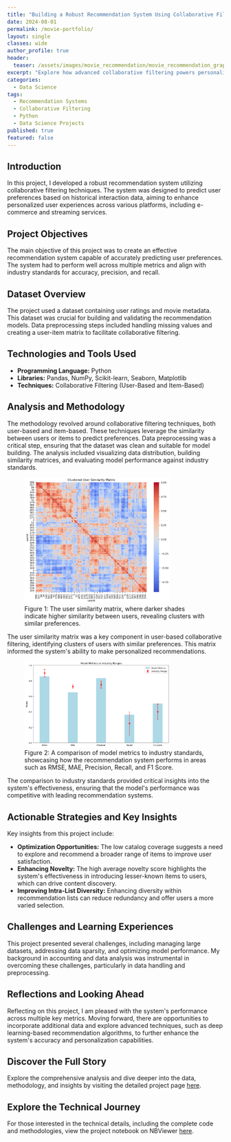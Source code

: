 ```yaml
---
title: "Building a Robust Recommendation System Using Collaborative Filtering"
date: 2024-08-01
permalink: /movie-portfolio/
layout: single
classes: wide
author_profile: true
header:
  teaser: /assets/images/movie_recommendation/movie_recommendation_graphic.webp
excerpt: "Explore how advanced collaborative filtering powers personalized recommendations, enhancing user engagement and transforming digital experiences."
categories:
  - Data Science
tags:
  - Recommendation Systems
  - Collaborative Filtering
  - Python
  - Data Science Projects
published: true
featured: false
---
```

## Introduction

In this project, I developed a robust recommendation system utilizing collaborative filtering techniques. The system was designed to predict user preferences based on historical interaction data, aiming to enhance personalized user experiences across various platforms, including e-commerce and streaming services.

## Project Objectives

The main objective of this project was to create an effective recommendation system capable of accurately predicting user preferences. The system had to perform well across multiple metrics and align with industry standards for accuracy, precision, and recall.

## Dataset Overview

The project used a dataset containing user ratings and movie metadata. This dataset was crucial for building and validating the recommendation models. Data preprocessing steps included handling missing values and creating a user-item matrix to facilitate collaborative filtering.

## Technologies and Tools Used

- **Programming Language:** Python
- **Libraries:** Pandas, NumPy, Scikit-learn, Seaborn, Matplotlib
- **Techniques:** Collaborative Filtering (User-Based and Item-Based)

## Analysis and Methodology

The methodology revolved around collaborative filtering techniques, both user-based and item-based. These techniques leverage the similarity between users or items to predict preferences. Data preprocessing was a critical step, ensuring that the dataset was clean and suitable for model building. The analysis included visualizing data distribution, building similarity matrices, and evaluating model performance against industry standards.

<figure>
  <img src="/assets/images/movie_recommendation/user_similarity_matrix.png" alt="User Similarity Matrix" style="width:80%;">
  <figcaption>Figure 1: The user similarity matrix, where darker shades indicate higher similarity between users, revealing clusters with similar preferences.</figcaption>
</figure>

The user similarity matrix was a key component in user-based collaborative filtering, identifying clusters of users with similar preferences. This matrix informed the system's ability to make personalized recommendations.

<figure>
  <img src="/assets/images/movie_recommendation/industry_standards.png" alt="Comparison to Industry Standards" style="width:80%;">
  <figcaption>Figure 2: A comparison of model metrics to industry standards, showcasing how the recommendation system performs in areas such as RMSE, MAE, Precision, Recall, and F1 Score.</figcaption>
</figure>

The comparison to industry standards provided critical insights into the system's effectiveness, ensuring that the model's performance was competitive with leading recommendation systems.

## Actionable Strategies and Key Insights

Key insights from this project include:

- **Optimization Opportunities:** The low catalog coverage suggests a need to explore and recommend a broader range of items to improve user satisfaction.
- **Enhancing Novelty:** The high average novelty score highlights the system's effectiveness in introducing lesser-known items to users, which can drive content discovery.
- **Improving Intra-List Diversity:** Enhancing diversity within recommendation lists can reduce redundancy and offer users a more varied selection.

## Challenges and Learning Experiences

This project presented several challenges, including managing large datasets, addressing data sparsity, and optimizing model performance. My background in accounting and data analysis was instrumental in overcoming these challenges, particularly in data handling and preprocessing.

## Reflections and Looking Ahead

Reflecting on this project, I am pleased with the system's performance across multiple key metrics. Moving forward, there are opportunities to incorporate additional data and explore advanced techniques, such as deep learning-based recommendation algorithms, to further enhance the system's accuracy and personalization capabilities.

## Discover the Full Story

Explore the comprehensive analysis and dive deeper into the data, methodology, and insights by visiting the detailed project page [here](/movie_recommendation-post/).

## Explore the Technical Journey

For those interested in the technical details, including the complete code and methodologies, view the project notebook on NBViewer [here](src/movie_recommendations_UPDATED_FINAL.ipynb).
